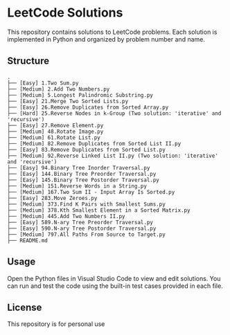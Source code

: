 # LeetCode Solutions

This repository contains solutions to LeetCode problems. Each solution is implemented in Python and organized by problem number and name.

## Structure

```
.
├── [Easy] 1.Two Sum.py
├── [Medium] 2.Add Two Numbers.py
├── [Medium] 5.Longest Palindromic Substring.py
├── [Easy] 21.Merge Two Sorted Lists.py
├── [Easy] 26.Remove Duplicates from Sorted Array.py
├── [Hard] 25.Reverse Nodes in k-Group (Two solution: 'iterative' and 'recursive')
├── [Easy] 27.Remove Element.py
├── [Medium] 48.Rotate Image.py
├── [Medium] 61.Rotate List.py
├── [Medium] 82.Remove Duplicates from Sorted List II.py
├── [Easy] 83.Remove Duplicates from Sorted List.py
├── [Medium] 92.Reverse Linked List II.py (Two solution: 'iterative' and 'recursive')
├── [Easy] 94.Binary Tree Inorder Traversal.py
├── [Easy] 144.Binary Tree Preorder Traversal.py
├── [Easy] 145.Binary Tree Postorder Traversal.py
├── [Medium] 151.Reverse Words in a String.py
├── [Medium] 167.Two Sum II - Input Array Is Sorted.py
├── [Easy] 283.Move Zeroes.py
├── [Medium] 373.Find K Pairs with Smallest Sums.py
├── [Medium] 378.Kth Smallest Element in a Sorted Matrix.py
├── [Medium] 445.Add Two Numbers II.py
├── [Easy] 589.N-ary Tree Preorder Traversal.py
├── [Easy] 590.N-ary Tree Postorder Traversal.py
├── [Medium] 797.All Paths From Source to Target.py
├── README.md
```

## Usage

Open the Python files in Visual Studio Code to view and edit solutions. You can run and test the code using the built-in test cases provided in each file.

## License

This repository is for personal use